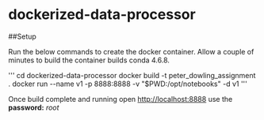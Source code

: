 # dockerized-data-processor

##Setup

Run the below commands to create the docker container. Allow a couple of minutes to build the container builds conda 4.6.8.

'''
cd dockerized-data-processor
docker build -t peter_dowling_assignment .
docker run --name v1 -p 8888:8888 -v "$PWD:/opt/notebooks" -d v1
'''

Once build complete and running open <http://localhost:8888> use the **password:** _root_

